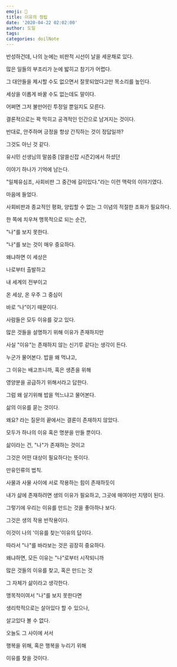 ```yaml
---
emoji: 📔
title: 이유의 정립
date: '2020-04-22 02:02:00'
author: 도일
tags:
categories: doilNote
---
```


반성하건데, 나의 눈에는 비판적 시선이 날을 세운채로 있다.

많은 일들의 부조리가 눈에 밟히고 참기가 어렵다.

그 대안들을 제시할 수도 없으면서 잘못되었다고만 목소리를 높인다.

세상을 이롭게 바꿀 수도 없는데도 말이다.

어쩌면 그저 불만어린 투정일 뿐일지도 모른다.

결론적으로는 꽉 막히고 공격적인 인간으로 남겨지는 것이다.





반대로, 안주하며 긍정을 항상 간직하는 것이 정답일까?

그것도 아닌 것 같다.

유시민 선생님의 말씀중 [알쓸신잡 시즌2]에서 하셨던

이야기 하나가 기억에 남는다.

"일체유심조, 사회비판 그 중간에 길이있다."라는 이런 맥락의 이야기였다.

마음에 들었다.

사회비판과 종교적인 평화, 양립할 수 없는 그 이념의 적절한 조화가 필요하다.

한 쪽에 치우쳐 맹목적으로 되는 순간,

"나"를 보지 못한다.





"나"를 보는 것이 매우 중요하다.

왜냐하면 이 세상은

나로부터 출발하고

내 세계의 전부이고

온 세상, 온 우주 그 중심이

바로 “나”이기 때문이다.

사람들은 모두 이유를 갖고 있다.

많은 것들을 설명하기 위해 이유가 존재하지만

사실 "이유"는 존재하지 않는 신기루 같다는 생각이 든다.

누군가 물어본다. 밥을 왜 먹냐고,

그 이유는 배고프니까, 혹은 생존을 위해

영양분을 공급하기 위해서라고 답한다.

그럼 왜 살기위해 밥을 먹느냐고 물어본다.

삶의 이유를 묻는 것이다.

왜요? 라는 질문의 끝에서는 결론이 존재하지 않았다.

모두가 하나의 이유 혹은 명분을 만들 뿐이다.





삶이라는 건, "나"가 존재하는 것이고

그것은 어떤 대상이 필요하다는 뜻이다.

만유인류의 법칙.

사물과 사물 사이에 서로 작용하는 힘이 존재하듯이

내가 삶에 존재하려면 생의 이유가 필요하고, 그곳에 매여야만 지탱이 된다.

그렇기에 우리는 이유를 만드는 것을 좋아하나 보다.

그것은 생의 작용 반작용이다.





이것이 나의 '이유를 찾는'이유의 답이다.

따라서 "나"를 바라보는 것은 굉장히 중요하다.

왜냐하면, 모든 이유는 "나"로부터 시작되니까





많은 것들의 이유를 찾고, 혹은 만드는 것

그 자체가 삶이라고 생각한다.



맹목적이여서 "나"를 보지 못한다면

생리학적으로는 살아있다 할 수 있으나,

살고있다 볼 수 없다.





오늘도 그 사이에 서서

행복을 위해, 혹은 행복을 누리기 위해

이유를 찾을 것이다.